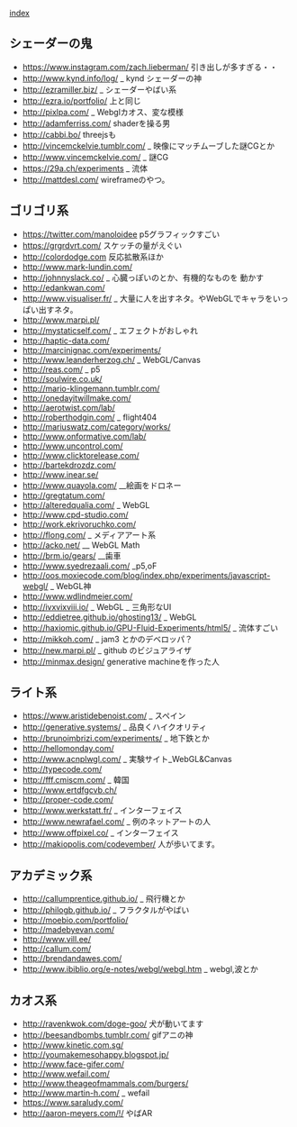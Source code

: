 
[index](https://github.com/kitasenjudesign/bookmarks/blob/master/README.md)

## シェーダーの鬼
* https://www.instagram.com/zach.lieberman/ 引き出しが多すぎる・・
* http://www.kynd.info/log/ _ kynd シェーダーの神
* http://ezramiller.biz/ _ シェーダーやばい系
* http://ezra.io/portfolio/ 上と同じ
* http://pixlpa.com/ _ Webglカオス、変な模様
* http://adamferriss.com/ shaderを操る男
* http://cabbi.bo/ threejsも
* http://vincemckelvie.tumblr.com/ _ 映像にマッチムーブした謎CGとか
* http://www.vincemckelvie.com/ _ 謎CG 
* https://29a.ch/experiments _ 流体
* http://mattdesl.com/ wireframeのやつ。

## ゴリゴリ系
* https://twitter.com/manoloidee p5グラフィックすごい
* https://grgrdvrt.com/ スケッチの量がえぐい
* http://colordodge.com 反応拡散系ほか
* http://www.mark-lundin.com/
* http://johnnyslack.co/ _ 心臓っぽいのとか、有機的なものを 動かす
* http://edankwan.com/
* http://www.visualiser.fr/ _ 大量に人を出すネタ。やWebGLでキャラをいっぱい出すネタ。
* http://www.marpi.pl/
* http://mystaticself.com/ _ エフェクトがおしゃれ
* http://haptic-data.com/
* http://marcinignac.com/experiments/
* http://www.leanderherzog.ch/ _ WebGL/Canvas
* http://reas.com/ _ p5
* http://soulwire.co.uk/
* http://mario-klingemann.tumblr.com/
* http://onedayitwillmake.com/
* http://aerotwist.com/lab/
* http://roberthodgin.com/ _ flight404
* http://mariuswatz.com/category/works/
* http://www.onformative.com/lab/
* http://www.uncontrol.com/
* http://www.clicktorelease.com/
* http://bartekdrozdz.com/
* http://www.inear.se/
* http://www.quayola.com/ __絵画をドロネー
* http://gregtatum.com/
* http://alteredqualia.com/ _ WebGL
* http://www.cpd-studio.com/
* http://work.ekrivoruchko.com/
* http://flong.com/ _ メディアアート系
* http://acko.net/ __ WebGL Math
* http://brm.io/gears/ __歯車
* http://www.syedrezaali.com/ _p5,oF
* http://oos.moxiecode.com/blog/index.php/experiments/javascript-webgl/ _ WebGL神
* http://www.wdlindmeier.com/
* http://ivxvixviii.io/ _ WebGL _ 三角形なUI
* http://eddietree.github.io/ghosting13/ _ WebGL
* http://haxiomic.github.io/GPU-Fluid-Experiments/html5/ _ 流体すごい
* http://mikkoh.com/ _ jam3 とかのデベロッパ？
* http://new.marpi.pl/ _ github のビジュアライザ
* http://minmax.design/ generative machineを作った人

## ライト系
* https://www.aristidebenoist.com/ _ スペイン
* http://generative.systems/ _ 品良くハイクオリティ
* http://brunoimbrizi.com/experiments/ _ 地下鉄とか
* http://hellomonday.com/
* http://www.acnplwgl.com/ _ 実験サイト_WebGL&Canvas
* http://typecode.com/
* http://fff.cmiscm.com/ _ 韓国
* http://www.ertdfgcvb.ch/
* http://proper-code.com/
* http://www.werkstatt.fr/ _ インターフェイス
* http://www.newrafael.com/ _ 例のネットアートの人
* http://www.offpixel.co/  _ インターフェイス
* http://makiopolis.com/codevember/ 人が歩いてます。

## アカデミック系
* http://callumprentice.github.io/ _ 飛行機とか
* http://philogb.github.io/ _ フラクタルがやばい
* http://moebio.com/portfolio/
* http://madebyevan.com/
* http://www.vill.ee/
* http://callum.com/
* http://brendandawes.com/
* http://www.ibiblio.org/e-notes/webgl/webgl.htm _ webgl,波とか

## カオス系
* http://ravenkwok.com/doge-goo/ 犬が動いてます  
* http://beesandbombs.tumblr.com/ gifアニの神
* http://www.kinetic.com.sg/
* http://youmakemesohappy.blogspot.jp/
* http://www.face-gifer.com/
* http://www.wefail.com/
* http://www.theageofmammals.com/burgers/
* http://www.martin-h.com/ _ wefail
* https://www.saraludy.com/
* http://aaron-meyers.com/!/ やばAR
